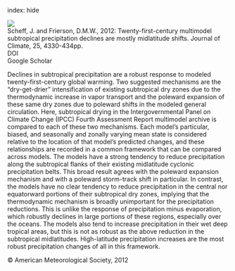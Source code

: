 index: hide

<div class="Citation">
    <div class="Citation-thumb CitationThumb-linked"  data-href="https://doi.org/10.1175/jcli-d-11-00393.1">
      <img src="https://static.claimspace.cloud/climate-study-static/refs/thumbs/10/Scheff_and_Frierson_2012a-thumb.png" />
    </div>

  <div class="Citation-body">
    <div class="Citation-text">Scheff, J. and Frierson, D.M.W., 2012: Twenty-first-century multimodel subtropical precipitation declines are mostly midlatitude shifts. <span class="Article-journal">Journal of Climate, </span><span class="Article-volume">25, </span>4330-434pp.</div>
    <div class="Citation-links">
      <div class="CitationLink" data-href="https://doi.org/10.1175/jcli-d-11-00393.1">
        <div class="CitationLink-icon CitationLink-Doi"></div>
        <div class="CitationLink-text">DOI</div>
      </div>
      <div class="CitationLink" data-href="https://scholar.google.com/scholar?q=10.1175/jcli-d-11-00393.1">
        <div class="CitationLink-icon CitationLink-Scholar"></div>
        <div class="CitationLink-text">Google Scholar</div>
      </div>
    </div>
  </div>
</div>

Declines in subtropical precipitation are a robust response to modeled twenty-first-century global warming. Two suggested mechanisms are the “dry-get-drier” intensification of existing subtropical dry zones due to the thermodynamic increase in vapor transport and the poleward expansion of these same dry zones due to poleward shifts in the modeled general circulation. Here, subtropical drying in the Intergovernmental Panel on Climate Change (IPCC) Fourth Assessment Report multimodel archive is compared to each of these two mechanisms. Each model’s particular, biased, and seasonally and zonally varying mean state is considered relative to the location of that model’s predicted changes, and these relationships are recorded in a common framework that can be compared across models. The models have a strong tendency to reduce precipitation along the subtropical flanks of their existing midlatitude cyclonic precipitation belts. This broad result agrees with the poleward expansion mechanism and with a poleward storm-track shift in particular. In contrast, the models have no clear tendency to reduce precipitation in the central nor equatorward portions of their subtropical dry zones, implying that the thermodynamic mechanism is broadly unimportant for the precipitation reductions. This is unlike the response of precipitation minus evaporation, which robustly declines in large portions of these regions, especially over the oceans. The models also tend to increase precipitation in their wet deep tropical areas, but this is not as robust as the above reduction in the subtropical midlatitudes. High-latitude precipitation increases are the most robust precipitation changes of all in this framework.

<div class="Citation-copy">
&copy; American Meteorological Society, 2012
</div>